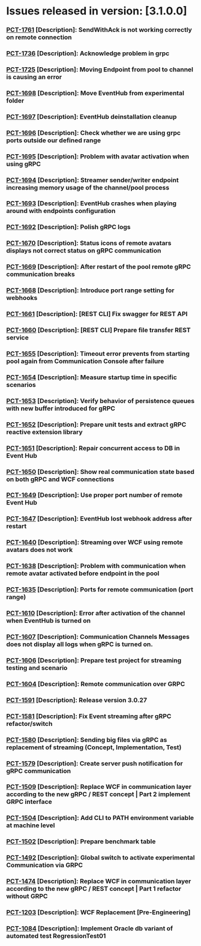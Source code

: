 # Issues released in version: [3.1.0.0]
### [PCT-1761](https://macrixsoftware.atlassian.net/browse/PCT-1761) [Description]: SendWithAck is not working correctly on remote connection
### [PCT-1736](https://macrixsoftware.atlassian.net/browse/PCT-1736) [Description]: Acknowledge problem in grpc
### [PCT-1725](https://macrixsoftware.atlassian.net/browse/PCT-1725) [Description]: Moving Endpoint from pool to channel is causing an error
### [PCT-1698](https://macrixsoftware.atlassian.net/browse/PCT-1698) [Description]: Move EventHub from experimental folder
### [PCT-1697](https://macrixsoftware.atlassian.net/browse/PCT-1697) [Description]: EventHub deinstallation cleanup
### [PCT-1696](https://macrixsoftware.atlassian.net/browse/PCT-1696) [Description]: Check whether we are using grpc ports outside our defined range
### [PCT-1695](https://macrixsoftware.atlassian.net/browse/PCT-1695) [Description]: Problem with avatar activation when using gRPC
### [PCT-1694](https://macrixsoftware.atlassian.net/browse/PCT-1694) [Description]: Streamer sender/writer endpoint increasing memory usage of the channel/pool process
### [PCT-1693](https://macrixsoftware.atlassian.net/browse/PCT-1693) [Description]: EventHub crashes when playing around with endpoints configuration
### [PCT-1692](https://macrixsoftware.atlassian.net/browse/PCT-1692) [Description]: Polish gRPC logs
### [PCT-1670](https://macrixsoftware.atlassian.net/browse/PCT-1670) [Description]: Status icons of remote avatars displays not correct status on gRPC communication
### [PCT-1669](https://macrixsoftware.atlassian.net/browse/PCT-1669) [Description]: After restart of the pool remote gRPC communication breaks
### [PCT-1668](https://macrixsoftware.atlassian.net/browse/PCT-1668) [Description]: Introduce port range setting for webhooks
### [PCT-1661](https://macrixsoftware.atlassian.net/browse/PCT-1661) [Description]: [REST CLI] Fix swagger for REST API
### [PCT-1660](https://macrixsoftware.atlassian.net/browse/PCT-1660) [Description]: [REST CLI] Prepare file transfer REST service
### [PCT-1655](https://macrixsoftware.atlassian.net/browse/PCT-1655) [Description]: Timeout error prevents from starting pool again from Communication Console after failure
### [PCT-1654](https://macrixsoftware.atlassian.net/browse/PCT-1654) [Description]: Measure startup time in specific scenarios
### [PCT-1653](https://macrixsoftware.atlassian.net/browse/PCT-1653) [Description]: Verify behavior of persistence queues with new buffer introduced for gRPC
### [PCT-1652](https://macrixsoftware.atlassian.net/browse/PCT-1652) [Description]: Prepare unit tests and extract gRPC reactive extension library
### [PCT-1651](https://macrixsoftware.atlassian.net/browse/PCT-1651) [Description]: Repair concurrent access to DB in Event Hub
### [PCT-1650](https://macrixsoftware.atlassian.net/browse/PCT-1650) [Description]: Show real communication state based on both gRPC and WCF connections
### [PCT-1649](https://macrixsoftware.atlassian.net/browse/PCT-1649) [Description]: Use proper port number of remote Event Hub
### [PCT-1647](https://macrixsoftware.atlassian.net/browse/PCT-1647) [Description]: EventHub lost webhook address after restart
### [PCT-1640](https://macrixsoftware.atlassian.net/browse/PCT-1640) [Description]: Streaming over WCF using remote avatars does not work
### [PCT-1638](https://macrixsoftware.atlassian.net/browse/PCT-1638) [Description]: Problem with communication when remote avatar activated before endpoint in the pool
### [PCT-1635](https://macrixsoftware.atlassian.net/browse/PCT-1635) [Description]: Ports for remote communication (port range)
### [PCT-1610](https://macrixsoftware.atlassian.net/browse/PCT-1610) [Description]: Error after activation of the channel when EventHub is turned on
### [PCT-1607](https://macrixsoftware.atlassian.net/browse/PCT-1607) [Description]: Communication Channels Messages does not display all  logs when gRPC is turned on.
### [PCT-1606](https://macrixsoftware.atlassian.net/browse/PCT-1606) [Description]: Prepare test project for streaming testing and scenario
### [PCT-1604](https://macrixsoftware.atlassian.net/browse/PCT-1604) [Description]: Remote communication over GRPC
### [PCT-1591](https://macrixsoftware.atlassian.net/browse/PCT-1591) [Description]: Release version 3.0.27
### [PCT-1581](https://macrixsoftware.atlassian.net/browse/PCT-1581) [Description]: Fix Event streaming after gRPC refactor/switch
### [PCT-1580](https://macrixsoftware.atlassian.net/browse/PCT-1580) [Description]: Sending big files via gRPC as replacement of streaming (Concept, Implementation, Test)
### [PCT-1579](https://macrixsoftware.atlassian.net/browse/PCT-1579) [Description]: Create server push notification for gRPC communication
### [PCT-1509](https://macrixsoftware.atlassian.net/browse/PCT-1509) [Description]: Replace WCF in communication layer according to the new gRPC / REST concept | Part 2 implement GRPC interface
### [PCT-1504](https://macrixsoftware.atlassian.net/browse/PCT-1504) [Description]: Add CLI to PATH environment variable at machine level
### [PCT-1502](https://macrixsoftware.atlassian.net/browse/PCT-1502) [Description]: Prepare benchmark table
### [PCT-1492](https://macrixsoftware.atlassian.net/browse/PCT-1492) [Description]: Global switch to activate experimental Communication via GRPC
### [PCT-1474](https://macrixsoftware.atlassian.net/browse/PCT-1474) [Description]: Replace WCF in communication layer according to the new gRPC / REST concept | Part 1 refactor without GRPC
### [PCT-1203](https://macrixsoftware.atlassian.net/browse/PCT-1203) [Description]: WCF Replacement [Pre-Engineering]
### [PCT-1084](https://macrixsoftware.atlassian.net/browse/PCT-1084) [Description]: Implement Oracle db variant of automated test RegressionTest01 

